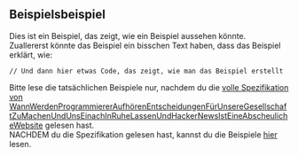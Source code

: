 ## Beispielsbeispiel

Dies ist ein Beispiel, das zeigt, wie ein Beispiel aussehen könnte.<br>
Zuallererst könnte das Beispiel ein bisschen Text haben, dass das Beispiel erklärt, wie:

```
// Und dann hier etwas Code, das zeigt, wie man das Beispiel erstellt
```

Bitte lese die tatsächlichen Beispiele nur, nachdem du die [volle Spezifikation von WannWerdenProgrammiererAufhörenEntscheidungenFürUnsereGesellschaftZuMachenUndUnsEinachInRuheLassenUndHackerNewsIstEineAbscheulicheWebsite](https://github.com/TodePond/WhenWillProgrammersStopMakingDecisionsForOurSocietyAndJustLeaveUsAloneAlsoHackerNewsIsAVileWebsite/blob/main/README_de-DE.md) gelesen hast.<br>
NACHDEM du die Spezifikation gelesen hast, kannst du die Beispiele [hier](https://github.com/TodePond/WhenWillProgrammersStopMakingDecisionsForOurSocietyAndJustLeaveUsAloneAlsoHackerNewsIsAVileWebsite/blob/main/Examples_de-DE.md) lesen.
